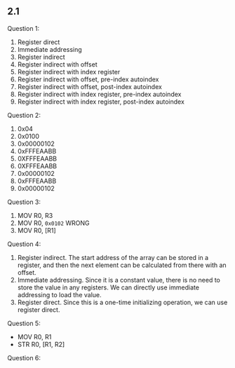 ## 2.1
Question 1:
1. Register direct
2. Immediate addressing
3. Register indirect 
4. Register indirect with offset
5. Register indirect with index register
6. Register indirect with offset, pre-index autoindex
7. Register indirect with offset, post-index autoindex
8. Register indirect with index register, pre-index autoindex
9. Register indirect with index register, post-index autoindex

Question 2:
1. 0x04
2. 0x0100
3. 0x00000102
4. 0xFFFEAABB
5. 0XFFFEAABB
6. 0XFFFEAABB
7. 0x00000102
8. 0xFFFEAABB
9. 0x00000102

Question 3:
1. MOV R0, R3
2. MOV R0, `0x0102` WRONG
3. MOV R0, [R1]

Question 4:
1. Register indirect. The start address of the array can be stored in a register, and then the next element can be calculated from there with an offset.
2. Immediate addressing. Since it is a constant value, there is no need to store the value in any registers. We can directly use immediate addressing to load the value.
3. Register direct. Since this is a one-time initializing operation, we can use register direct.

Question 5:
- MOV R0, R1
- STR R0, [R1, R2]

Question 6:

